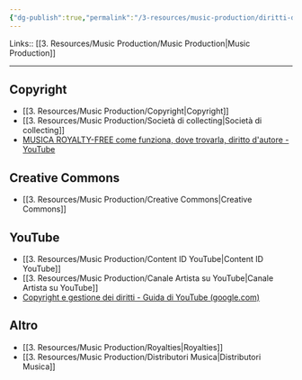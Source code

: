 ```yaml
---
{"dg-publish":true,"permalink":"/3-resources/music-production/diritti-d-autore/","tags":["type/dashboard/MOC"]}
---
```


Links:: [[3. Resources/Music Production/Music Production\|Music Production]]

---
## Copyright

- [[3. Resources/Music Production/Copyright\|Copyright]]
- [[3. Resources/Music Production/Società di collecting\|Società di collecting]]
- [MUSICA ROYALTY-FREE come funziona, dove trovarla, diritto d'autore - YouTube](https://www.youtube.com/watch?v=OSEFD-Zn4Rg)

## Creative Commons

- [[3. Resources/Music Production/Creative Commons\|Creative Commons]]

## YouTube

- [[3. Resources/Music Production/Content ID YouTube\|Content ID YouTube]]
- [[3. Resources/Music Production/Canale Artista su YouTube\|Canale Artista su YouTube]]
- [Copyright e gestione dei diritti - Guida di YouTube (google.com)](https://support.google.com/youtube/topic/2676339?hl=it&ref_topic=6151248)

## Altro

- [[3. Resources/Music Production/Royalties\|Royalties]]
- [[3. Resources/Music Production/Distributori Musica\|Distributori Musica]]


